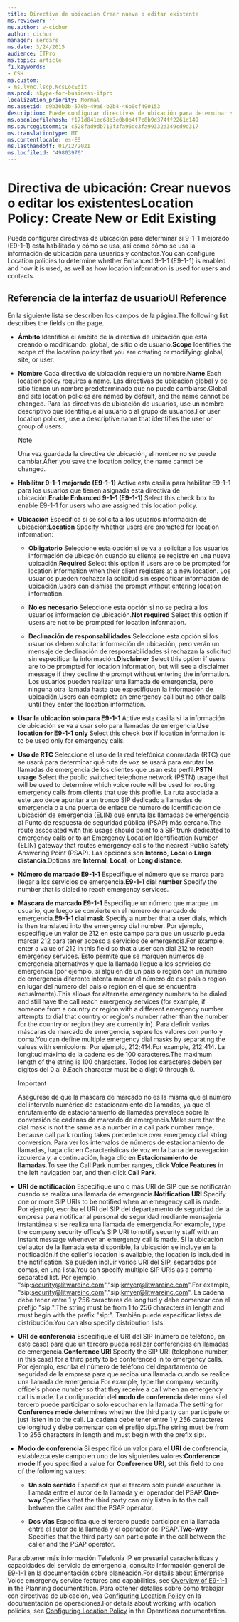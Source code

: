 ```yaml
---
title: Directiva de ubicación Crear nueva o editar existente
ms.reviewer: ''
ms.author: v-cichur
author: cichur
manager: serdars
ms.date: 3/24/2015
audience: ITPro
ms.topic: article
f1.keywords:
- CSH
ms.custom:
- ms.lync.lscp.NcsLocEdit
ms.prod: skype-for-business-itpro
localization_priority: Normal
ms.assetid: d9b30b3b-570b-49a6-b2b4-46b0cf490153
description: Puede configurar directivas de ubicación para determinar si 9-1-1 mejorado (E9-1-1) está habilitado y cómo se usa, así como cómo se usa la información de ubicación para usuarios y contactos.
ms.openlocfilehash: f171d841ec68b3e0b0b4f7c8b9d374ff2261d149
ms.sourcegitcommit: c528fad9db719f3fa96dc3fa99332a349cd9d317
ms.translationtype: MT
ms.contentlocale: es-ES
ms.lasthandoff: 01/12/2021
ms.locfileid: "49803970"
---
```

# <a name="location-policy-create-new-or-edit-existing"></a><span data-ttu-id="68d9d-103">Directiva de ubicación: Crear nuevos o editar los existentes</span><span class="sxs-lookup"><span data-stu-id="68d9d-103">Location Policy: Create New or Edit Existing</span></span>

<span data-ttu-id="68d9d-104">Puede configurar directivas de ubicación para determinar si 9-1-1 mejorado (E9-1-1) está habilitado y cómo se usa, así como cómo se usa la información de ubicación para usuarios y contactos.</span><span class="sxs-lookup"><span data-stu-id="68d9d-104">You can configure Location policies to determine whether Enhanced 9-1-1 (E9-1-1) is enabled and how it is used, as well as how location information is used for users and contacts.</span></span>

## <a name="ui-reference"></a><span data-ttu-id="68d9d-105">Referencia de la interfaz de usuario</span><span class="sxs-lookup"><span data-stu-id="68d9d-105">UI Reference</span></span>

<span data-ttu-id="68d9d-106">En la siguiente lista se describen los campos de la página.</span><span class="sxs-lookup"><span data-stu-id="68d9d-106">The following list describes the fields on the page.</span></span>

- <span data-ttu-id="68d9d-107">**Ámbito** Identifica el ámbito de la directiva de ubicación que está creando o modificando: global, de sitio o de usuario.</span><span class="sxs-lookup"><span data-stu-id="68d9d-107">**Scope** Identifies the scope of the location policy that you are creating or modifying: global, site, or user.</span></span>

- <span data-ttu-id="68d9d-108">**Nombre** Cada directiva de ubicación requiere un nombre.</span><span class="sxs-lookup"><span data-stu-id="68d9d-108">**Name** Each location policy requires a name.</span></span> <span data-ttu-id="68d9d-109">Las directivas de ubicación global y de sitio tienen un nombre predeterminado que no puede cambiarse.</span><span class="sxs-lookup"><span data-stu-id="68d9d-109">Global and site location policies are named by default, and the name cannot be changed.</span></span> <span data-ttu-id="68d9d-110">Para las directivas de ubicación de usuarios, use un nombre descriptivo que identifique al usuario o al grupo de usuarios.</span><span class="sxs-lookup"><span data-stu-id="68d9d-110">For user location policies, use a descriptive name that identifies the user or group of users.</span></span>

    > [!NOTE]
    > <span data-ttu-id="68d9d-111">Una vez guardada la directiva de ubicación, el nombre no se puede cambiar.</span><span class="sxs-lookup"><span data-stu-id="68d9d-111">After you save the location policy, the name cannot be changed.</span></span>

- <span data-ttu-id="68d9d-112">**Habilitar 9-1-1 mejorado (E9-1-1)** Active esta casilla para habilitar E9-1-1 para los usuarios que tienen asignada esta directiva de ubicación.</span><span class="sxs-lookup"><span data-stu-id="68d9d-112">**Enable Enhanced 9-1-1 (E9-1-1)** Select this check box to enable E9-1-1 for users who are assigned this location policy.</span></span>

- <span data-ttu-id="68d9d-113">**Ubicación** Especifica si se solicita a los usuarios información de ubicación:</span><span class="sxs-lookup"><span data-stu-id="68d9d-113">**Location** Specify whether users are prompted for location information:</span></span>

  - <span data-ttu-id="68d9d-114">**Obligatorio** Seleccione esta opción si se va a solicitar a los usuarios información de ubicación cuando su cliente se registre en una nueva ubicación.</span><span class="sxs-lookup"><span data-stu-id="68d9d-114">**Required** Select this option if users are to be prompted for location information when their client registers at a new location.</span></span> <span data-ttu-id="68d9d-115">Los usuarios pueden rechazar la solicitud sin especificar información de ubicación.</span><span class="sxs-lookup"><span data-stu-id="68d9d-115">Users can dismiss the prompt without entering location information.</span></span>

  - <span data-ttu-id="68d9d-116">**No es necesario** Seleccione esta opción si no se pedirá a los usuarios información de ubicación.</span><span class="sxs-lookup"><span data-stu-id="68d9d-116">**Not required** Select this option if users are not to be prompted for location information.</span></span>

  - <span data-ttu-id="68d9d-117">**Declinación de responsabilidades** Seleccione esta opción si los usuarios deben solicitar información de ubicación, pero verán un mensaje de declinación de responsabilidades si rechazan la solicitud sin especificar la información.</span><span class="sxs-lookup"><span data-stu-id="68d9d-117">**Disclaimer** Select this option if users are to be prompted for location information, but will see a disclaimer message if they decline the prompt without entering the information.</span></span> <span data-ttu-id="68d9d-118">Los usuarios pueden realizar una llamada de emergencia, pero ninguna otra llamada hasta que especifiquen la información de ubicación.</span><span class="sxs-lookup"><span data-stu-id="68d9d-118">Users can complete an emergency call but no other calls until they enter the location information.</span></span>

- <span data-ttu-id="68d9d-119">**Usar la ubicación solo para E9-1-1** Active esta casilla si la información de ubicación se va a usar solo para llamadas de emergencia.</span><span class="sxs-lookup"><span data-stu-id="68d9d-119">**Use location for E9-1-1 only** Select this check box if location information is to be used only for emergency calls.</span></span>

- <span data-ttu-id="68d9d-120">**Uso de RTC** Seleccione el uso de la red telefónica conmutada (RTC) que se usará para determinar qué ruta de voz se usará para enrutar las llamadas de emergencia de los clientes que usan este perfil.</span><span class="sxs-lookup"><span data-stu-id="68d9d-120">**PSTN usage** Select the public switched telephone network (PSTN) usage that will be used to determine which voice route will be used for routing emergency calls from clients that use this profile.</span></span> <span data-ttu-id="68d9d-121">La ruta asociada a este uso debe apuntar a un tronco SIP dedicado a llamadas de emergencia o a una puerta de enlace de número de identificación de ubicación de emergencia (ELIN) que enruta las llamadas de emergencia al Punto de respuesta de seguridad pública (PSAP) más cercano.</span><span class="sxs-lookup"><span data-stu-id="68d9d-121">The route associated with this usage should point to a SIP trunk dedicated to emergency calls or to an Emergency Location Identification Number (ELIN) gateway that routes emergency calls to the nearest Public Safety Answering Point (PSAP).</span></span> <span data-ttu-id="68d9d-122">Las opciones son **Interno**, **Local** o **Larga distancia**.</span><span class="sxs-lookup"><span data-stu-id="68d9d-122">Options are **Internal**, **Local**, or **Long distance**.</span></span>

- <span data-ttu-id="68d9d-123">**Número de marcado E9-1-1** Especifique el número que se marca para llegar a los servicios de emergencia.</span><span class="sxs-lookup"><span data-stu-id="68d9d-123">**E9-1-1 dial number** Specify the number that is dialed to reach emergency services.</span></span>

- <span data-ttu-id="68d9d-124">**Máscara de marcado E9-1-1** Especifique un número que marque un usuario, que luego se convierte en el número de marcado de emergencia.</span><span class="sxs-lookup"><span data-stu-id="68d9d-124">**E9-1-1 dial mask** Specify a number that a user dials, which is then translated into the emergency dial number.</span></span> <span data-ttu-id="68d9d-125">Por ejemplo, especifique un valor de 212 en este campo para que un usuario pueda marcar 212 para tener acceso a servicios de emergencia.</span><span class="sxs-lookup"><span data-stu-id="68d9d-125">For example, enter a value of 212 in this field so that a user can dial 212 to reach emergency services.</span></span> <span data-ttu-id="68d9d-126">Esto permite que se marquen números de emergencia alternativos y que la llamada llegue a los servicios de emergencia (por ejemplo, si alguien de un país o región con un número de emergencia diferente intenta marcar el número de ese país o región en lugar del número del país o región en el que se encuentra actualmente).</span><span class="sxs-lookup"><span data-stu-id="68d9d-126">This allows for alternate emergency numbers to be dialed and still have the call reach emergency services (for example, if someone from a country or region with a different emergency number attempts to dial that country or region's number rather than the number for the country or region they are currently in).</span></span> <span data-ttu-id="68d9d-127">Para definir varias máscaras de marcado de emergencia, separe los valores con punto y coma.</span><span class="sxs-lookup"><span data-stu-id="68d9d-127">You can define multiple emergency dial masks by separating the values with semicolons.</span></span> <span data-ttu-id="68d9d-128">Por ejemplo, 212;414.</span><span class="sxs-lookup"><span data-stu-id="68d9d-128">For example, 212;414.</span></span> <span data-ttu-id="68d9d-129">La longitud máxima de la cadena es de 100 caracteres.</span><span class="sxs-lookup"><span data-stu-id="68d9d-129">The maximum length of the string is 100 characters.</span></span> <span data-ttu-id="68d9d-130">Todos los caracteres deben ser dígitos del 0 al 9.</span><span class="sxs-lookup"><span data-stu-id="68d9d-130">Each character must be a digit 0 through 9.</span></span>

    > [!IMPORTANT]
    > <span data-ttu-id="68d9d-131">Asegúrese de que la máscara de marcado no es la misma que el número del intervalo numérico de estacionamiento de llamadas, ya que el enrutamiento de estacionamiento de llamadas prevalece sobre la conversión de cadenas de marcado de emergencia.</span><span class="sxs-lookup"><span data-stu-id="68d9d-131">Make sure that the dial mask is not the same as a number in a call park number range, because call park routing takes precedence over emergency dial string conversion.</span></span> <span data-ttu-id="68d9d-132">Para ver los intervalos de  números de estacionamiento de llamadas, haga clic en Características de voz en la barra de navegación izquierda y, a continuación, haga clic en **Estacionamiento de llamadas.**</span><span class="sxs-lookup"><span data-stu-id="68d9d-132">To see the Call Park number ranges, click **Voice Features** in the left navigation bar, and then click **Call Park**.</span></span>

- <span data-ttu-id="68d9d-133">**URI de notificación** Especifique uno o más URI de SIP que se notificarán cuando se realiza una llamada de emergencia.</span><span class="sxs-lookup"><span data-stu-id="68d9d-133">**Notification URI** Specify one or more SIP URIs to be notified when an emergency call is made.</span></span> <span data-ttu-id="68d9d-134">Por ejemplo, escriba el URI del SIP del departamento de seguridad de la empresa para notificar al personal de seguridad mediante mensajería instantánea si se realiza una llamada de emergencia.</span><span class="sxs-lookup"><span data-stu-id="68d9d-134">For example, type the company security office's SIP URI to notify security staff with an instant message whenever an emergency call is made.</span></span> <span data-ttu-id="68d9d-135">Si la ubicación del autor de la llamada está disponible, la ubicación se incluye en la notificación.</span><span class="sxs-lookup"><span data-stu-id="68d9d-135">If the caller's location is available, the location is included in the notification.</span></span> <span data-ttu-id="68d9d-136">Se pueden incluir varios URI del SIP, separados por comas, en una lista.</span><span class="sxs-lookup"><span data-stu-id="68d9d-136">You can specify multiple SIP URIs as a comma-separated list.</span></span> <span data-ttu-id="68d9d-137">Por ejemplo, "sip:security@litwareinc.com","sip:kmyer@litwareinc.com".</span><span class="sxs-lookup"><span data-stu-id="68d9d-137">For example, "sip:security@litwareinc.com","sip:kmyer@litwareinc.com".</span></span> <span data-ttu-id="68d9d-138">La cadena debe tener entre 1 y 256 caracteres de longitud y debe comenzar con el prefijo "sip:".</span><span class="sxs-lookup"><span data-stu-id="68d9d-138">The string must be from 1 to 256 characters in length and must begin with the prefix "sip:".</span></span> <span data-ttu-id="68d9d-139">También puede especificar listas de distribución.</span><span class="sxs-lookup"><span data-stu-id="68d9d-139">You can also specify distribution lists.</span></span>

- <span data-ttu-id="68d9d-140">**URI de conferencia** Especifique el URI del SIP (número de teléfono, en este caso) para que un tercero pueda realizar conferencias en llamadas de emergencia.</span><span class="sxs-lookup"><span data-stu-id="68d9d-140">**Conference URI** Specify the SIP URI (telephone number, in this case) for a third party to be conferenced in to emergency calls.</span></span> <span data-ttu-id="68d9d-141">Por ejemplo, escriba el número de teléfono del departamento de seguridad de la empresa para que reciba una llamada cuando se realice una llamada de emergencia.</span><span class="sxs-lookup"><span data-stu-id="68d9d-141">For example, type the company security office's phone number so that they receive a call when an emergency call is made.</span></span> <span data-ttu-id="68d9d-142">La configuración del **modo de conferencia** determina si el tercero puede participar o solo escuchar en la llamada.</span><span class="sxs-lookup"><span data-stu-id="68d9d-142">The setting for **Conference mode** determines whether the third party can participate or just listen in to the call.</span></span> <span data-ttu-id="68d9d-143">La cadena debe tener entre 1 y 256 caracteres de longitud y debe comenzar con el prefijo sip:.</span><span class="sxs-lookup"><span data-stu-id="68d9d-143">The string must be from 1 to 256 characters in length and must begin with the prefix sip:.</span></span>

- <span data-ttu-id="68d9d-144">**Modo de conferencia** Si especificó un valor para el **URI de** conferencia, establezca este campo en uno de los siguientes valores:</span><span class="sxs-lookup"><span data-stu-id="68d9d-144">**Conference mode** If you specified a value for **Conference URI**, set this field to one of the following values:</span></span>

  - <span data-ttu-id="68d9d-145">**Un solo sentido** Especifica que el tercero solo puede escuchar la llamada entre el autor de la llamada y el operador del PSAP.</span><span class="sxs-lookup"><span data-stu-id="68d9d-145">**One-way** Specifies that the third party can only listen in to the call between the caller and the PSAP operator.</span></span>

  - <span data-ttu-id="68d9d-146">**Dos vías** Especifica que el tercero puede participar en la llamada entre el autor de la llamada y el operador del PSAP.</span><span class="sxs-lookup"><span data-stu-id="68d9d-146">**Two-way** Specifies that the third party can participate in the call between the caller and the PSAP operator.</span></span>

<span data-ttu-id="68d9d-147">Para obtener más información Telefonía IP empresarial características y capacidades del servicio de emergencia, consulte Información general de [E9-1-1](https://technet.microsoft.com/library/c01e6774-bc9f-4c5b-a60b-478b7317b2b7.aspx) en la documentación sobre planeación.</span><span class="sxs-lookup"><span data-stu-id="68d9d-147">For details about Enterprise Voice emergency service features and capabilities, see [Overview of E9-1-1](https://technet.microsoft.com/library/c01e6774-bc9f-4c5b-a60b-478b7317b2b7.aspx) in the Planning documentation.</span></span> <span data-ttu-id="68d9d-148">Para obtener detalles sobre cómo trabajar con directivas de ubicación, vea [Configuring Location Policy](https://technet.microsoft.com/library/14e41bcb-ea0a-49c2-99b3-1f61fc34416d.aspx) en la documentación de operaciones.</span><span class="sxs-lookup"><span data-stu-id="68d9d-148">For details about working with location policies, see [Configuring Location Policy](https://technet.microsoft.com/library/14e41bcb-ea0a-49c2-99b3-1f61fc34416d.aspx) in the Operations documentation.</span></span>


